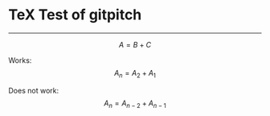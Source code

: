 # TeX Test of gitpitch

---

$$ A = B + C $$

Works:
$$ A_n = A_2 + A_1 $$

Does not work:
$$ A_n = A_{n-2} + A_{n-1} $$



